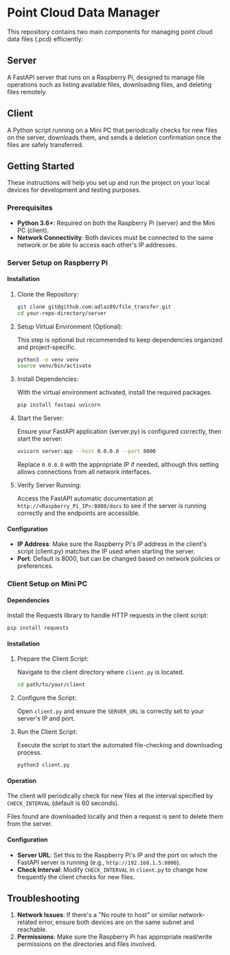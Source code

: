 # Point Cloud Data Manager

This repository contains two main components for managing point cloud data files (.pcd) efficiently:

## Server

A FastAPI server that runs on a Raspberry Pi, designed to manage file operations such as listing available files, downloading files, and deleting files remotely.

## Client

A Python script running on a Mini PC that periodically checks for new files on the server, downloads them, and sends a deletion confirmation once the files are safely transferred.

## Getting Started

These instructions will help you set up and run the project on your local devices for development and testing purposes.

### Prerequisites

- **Python 3.6+**: Required on both the Raspberry Pi (server) and the Mini PC (client).
- **Network Connectivity**: Both devices must be connected to the same network or be able to access each other's IP addresses.

### Server Setup on Raspberry Pi

#### Installation

1. Clone the Repository:

   ```bash
   git clone git@github.com:adlaz89/file_transfer.git
   cd your-repo-directory/server
   ```

2. Setup Virtual Environment (Optional):

   This step is optional but recommended to keep dependencies organized and project-specific.

   ```bash
   python3 -m venv venv
   source venv/bin/activate
   ```

3. Install Dependencies:

   With the virtual environment activated, install the required packages.

   ```bash
   pip install fastapi uvicorn
   ```

4. Start the Server:

   Ensure your FastAPI application (server.py) is configured correctly, then start the server:

   ```bash
   uvicorn server:app --host 0.0.0.0 --port 8000
   ```

   Replace `0.0.0.0` with the appropriate IP if needed, although this setting allows connections from all network interfaces.

5. Verify Server Running:

   Access the FastAPI automatic documentation at `http://<Raspberry_Pi_IP>:8000/docs` to see if the server is running correctly and the endpoints are accessible.

#### Configuration

- **IP Address**: Make sure the Raspberry Pi's IP address in the client's script (client.py) matches the IP used when starting the server.
- **Port**: Default is 8000, but can be changed based on network policies or preferences.

### Client Setup on Mini PC

#### Dependencies

Install the Requests library to handle HTTP requests in the client script:

```bash
pip install requests
```

#### Installation

1. Prepare the Client Script:

   Navigate to the client directory where `client.py` is located.

   ```bash
   cd path/to/your/client
   ```

2. Configure the Script:

   Open `client.py` and ensure the `SERVER_URL` is correctly set to your server's IP and port.

3. Run the Client Script:

   Execute the script to start the automated file-checking and downloading process.

   ```bash
   python3 client.py
   ```

#### Operation

The client will periodically check for new files at the interval specified by `CHECK_INTERVAL` (default is 60 seconds).

Files found are downloaded locally and then a request is sent to delete them from the server.

#### Configuration

- **Server URL**: Set this to the Raspberry Pi's IP and the port on which the FastAPI server is running (e.g., `http://192.168.1.5:8000`).
- **Check Interval**: Modify `CHECK_INTERVAL` in `client.py` to change how frequently the client checks for new files.

## Troubleshooting

1. **Network Issues**: If there's a "No route to host" or similar network-related error, ensure both devices are on the same subnet and reachable.
2. **Permissions**: Make sure the Raspberry Pi has appropriate read/write permissions on the directories and files involved.
